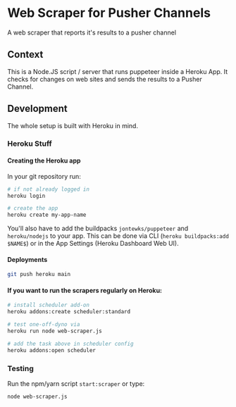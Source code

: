 # Web Scraper for Pusher Channels
A web scraper that reports it's results to a pusher channel

## Context
This is a Node.JS script / server that runs puppeteer inside a Heroku App. It checks for changes on web sites and sends the results to a Pusher Channel.

## Development
The whole setup is built with Heroku in mind.

### Heroku Stuff

#### Creating the Heroku app
In your git repository run:

```bash
# if not already logged in
heroku login

# create the app
heroku create my-app-name
```

You'll also have to add the buildpacks `jontewks/puppeteer` and `heroku/nodejs` to your app. This can be done via CLI (`heroku buildpacks:add $NAME$`) or in the App Settings (Heroku Dashboard Web UI).

#### Deployments
```bash
git push heroku main
```

####  If you want to run the scrapers regularly on Heroku:
```bash
# install scheduler add-on
heroku addons:create scheduler:standard

# test one-off-dyno via
heroku run node web-scraper.js

# add the task above in scheduler config
heroku addons:open scheduler
```

### Testing

Run the npm/yarn script `start:scraper` or type:

```bash
node web-scraper.js
```